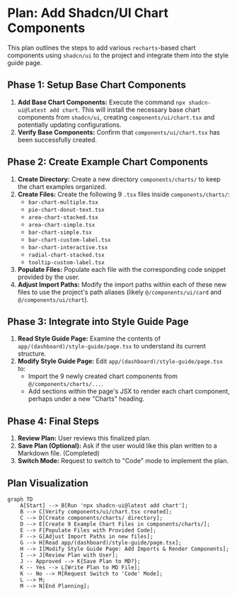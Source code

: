 # Plan: Add Shadcn/UI Chart Components

This plan outlines the steps to add various `recharts`-based chart components using `shadcn/ui` to the project and integrate them into the style guide page.

## Phase 1: Setup Base Chart Components

1.  **Add Base Chart Components:** Execute the command `npx shadcn-ui@latest add chart`. This will install the necessary base chart components from `shadcn/ui`, creating `components/ui/chart.tsx` and potentially updating configurations.
2.  **Verify Base Components:** Confirm that `components/ui/chart.tsx` has been successfully created.

## Phase 2: Create Example Chart Components

1.  **Create Directory:** Create a new directory `components/charts/` to keep the chart examples organized.
2.  **Create Files:** Create the following 9 `.tsx` files inside `components/charts/`:
    *   `bar-chart-multiple.tsx`
    *   `pie-chart-donut-text.tsx`
    *   `area-chart-stacked.tsx`
    *   `area-chart-simple.tsx`
    *   `bar-chart-simple.tsx`
    *   `bar-chart-custom-label.tsx`
    *   `bar-chart-interactive.tsx`
    *   `radial-chart-stacked.tsx`
    *   `tooltip-custom-label.tsx`
3.  **Populate Files:** Populate each file with the corresponding code snippet provided by the user.
4.  **Adjust Import Paths:** Modify the import paths within each of these new files to use the project's path aliases (likely `@/components/ui/card` and `@/components/ui/chart`).

## Phase 3: Integrate into Style Guide Page

1.  **Read Style Guide Page:** Examine the contents of `app/(dashboard)/style-guide/page.tsx` to understand its current structure.
2.  **Modify Style Guide Page:** Edit `app/(dashboard)/style-guide/page.tsx` to:
    *   Import the 9 newly created chart components from `@/components/charts/...`.
    *   Add sections within the page's JSX to render each chart component, perhaps under a new "Charts" heading.

## Phase 4: Final Steps

1.  **Review Plan:** User reviews this finalized plan.
2.  **Save Plan (Optional):** Ask if the user would like this plan written to a Markdown file. (Completed)
3.  **Switch Mode:** Request to switch to "Code" mode to implement the plan.

## Plan Visualization

```mermaid
graph TD
    A[Start] --> B[Run 'npx shadcn-ui@latest add chart'];
    B --> C[Verify components/ui/chart.tsx created];
    C --> D[Create components/charts/ directory];
    D --> E[Create 9 Example Chart Files in components/charts/];
    E --> F[Populate Files with Provided Code];
    F --> G[Adjust Import Paths in new files];
    G --> H[Read app/(dashboard)/style-guide/page.tsx];
    H --> I[Modify Style Guide Page: Add Imports & Render Components];
    I --> J[Review Plan with User];
    J -- Approved --> K{Save Plan to MD?};
    K -- Yes --> L[Write Plan to MD File];
    K -- No --> M[Request Switch to 'Code' Mode];
    L --> M;
    M --> N[End Planning];